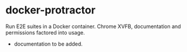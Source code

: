 # docker-protractor
Run E2E suites in a Docker container. Chrome XVFB, documentation and permissions factored into usage. 

- documentation to be added.